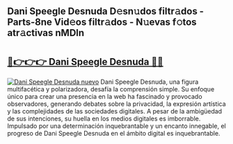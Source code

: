 ## Dani Speegle Desnuda D𝚎sn𝚞dos filtr𝚊dos - Parts-8ne Vid𝚎os filtr𝚊dos - N𝚞evas f𝚘tos atr𝚊ctivas nMDln

# <h2><a href="http://mb3p4y.tromn.icu/?c=Dani+Speegle+Desnuda">🔗👉👉👉 Dani Speegle Desnuda 🔗🔗</a></h2>

[![Dani Speegle Desnuda nuevo](https://i.imgur.com/pEAQMta.gif)](http://mb3p4y.tromn.icu/?c=Dani+Speegle+Desnuda)
Dani Speegle Desnuda, una figura multifacética y polarizadora, desafía la comprensión simple. Su enfoque único para crear una presencia en la web ha fascinado y provocado observadores, generando debates sobre la privacidad, la expresión artística y las complejidades de las sociedades digitales. A pesar de la ambigüedad de sus intenciones, su huella en los medios digitales es imborrable. Impulsado por una determinación inquebrantable y un encanto innegable, el progreso de Dani Speegle Desnuda en el ámbito digital es inquebrantable.
